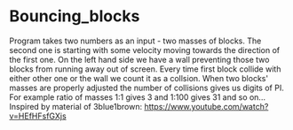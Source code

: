# Bouncing_blocks
Program takes two numbers as an input - two masses of blocks.
The second one is starting with some velocity moving towards the direction of the first one.
On the left hand side we have a wall preventing those two blocks from running away out of screen.
Every time first block collide with either other one or the wall we count it as a collsion.
When two blocks' masses are properly adjusted the number of collisions gives us digits of PI.
For example ratio of masses 1:1 gives 3 and 1:100 gives 31 and so on...
Inspired by material of 3blue1brown: https://www.youtube.com/watch?v=HEfHFsfGXjs
